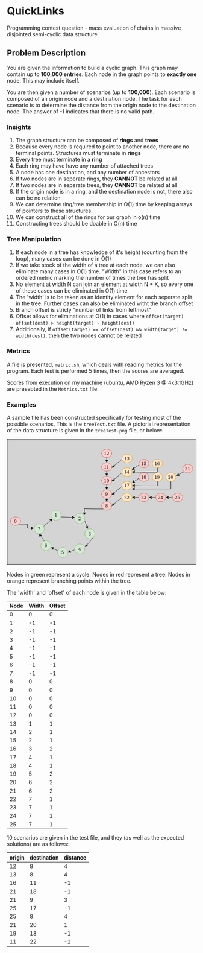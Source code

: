 # QuickLinks
Programming contest question - mass evaluation of chains in massive disjointed semi-cyclic data structure.

## Problem Description
You are given the information to build a cyclic graph. This graph may contain up to **100,000 entries**. 
Each node in the graph points to **exactly one** node. This may include itself.

You are then given a number of scenarios (up to **100,000**). 
Each scenario is composed of an origin node and a destination node. 
The task for each scenario is to determine the distance from the origin node to the destination node. 
The answer of -1 indicates that there is no valid path.

### Insights
1. The graph structure can be composed of **rings** and **trees**
2. Because every node is required to point to another node, there are no terminal points. 
Structures must terminate in **rings**
3. Every tree must terminate in a **ring**
4. Each ring may have have any number of attached trees
5. A node has one destination, and any number of ancestors
6. If two nodes are in seperate rings, they **CANNOT** be related at all
7. If two nodes are in separate trees, they **CANNOT** be related at all
7. If the origin node is in a ring, and the destination node is not, there also can be no relation
8. We can determine ring/tree membership in O(1) time by keeping arrays of pointers to these structures.
9. We can construct all of the rings for our graph in o(n) time
10. Constructing trees should be doable in O(n) time

### Tree Manipulation
1. If each node in a tree has knowledge of it's height (counting from the loop), many cases can be done in O(1)
2. If we take stock of the width of a tree at each node, we can also eliminate many cases in O(1) time. "Width" in this case refers to an ordered metric marking the number of times the tree has split
3. No element at width N can join an element at width N + K, so every one of these cases can be eliminated in O(1) time
4. The 'width' is to be taken as an identity element for each seperate split in the tree. Further cases can also be eliminated witht the branch offset
5. Branch offset is stricly "number of links from leftmost"
6. Offset allows for eliminations at O(1) in cases where `offset(target) - offset(dest) > height(target) - height(dest)`
7. Additionally, if `offset(target) == offset(dest) && width(target) != width(dest)`, then the two nodes cannot be related

### Metrics
A file is presented, `metric.sh`, which deals with reading metrics for the program. Each test is performed 5 times, then the scores are averaged.

Scores from execution on my machine (ubuntu, AMD Ryzen 3 @ 4x3.1GHz) are presebted in the `Metrics.txt` file.

### Examples
A sample file has been constructed specifically for testing most of the possible scenarios. This is the `treeTest.txt` file. A pictorial representation of the data structure is given in the `treeTest.png` file, or below:

![Tree Test](https://raw.githubusercontent.com/NBKelly/QuickLinks/master/treeTest.png)

Nodes in green represent a cycle. Nodes in red represent a tree. Nodes in orange represent branching points within the tree.

The 'width' and 'offset' of each node is given in the table below:

Node | Width | Offset
-----|-------|-------
0|0|0
1|-1|-1
2|-1|-1
3|-1|-1
4|-1|-1
5|-1|-1
6|-1|-1
7|-1|-1
8|0|0
9|0|0
10|0|0
11|0|0
12|0|0
13|1|1
14|2|1
15|2|1
16|3|2
17|4|1
18|4|1
19|5|2
20|6|2
21|6|2
22|7|1
23|7|1
24|7|1
25|7|1

10 scenarios are given in the test file, and they (as well as the expected solutions) are as follows:

origin | destination | distance
-------|-------------|---------
12|8|4
13|8|4
16|11|-1
21|18|-1
21|9|3
25|17|-1
25|8|4
21|20|1
19|18|-1
11|22|-1
